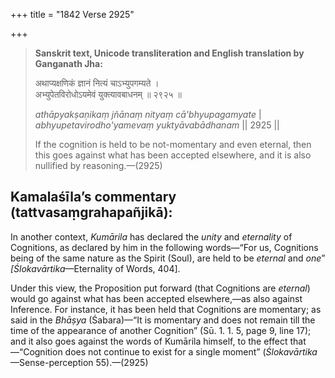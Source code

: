 +++
title = "1842 Verse 2925"

+++
> **Sanskrit text, Unicode transliteration and English translation by Ganganath Jha:** 
>
> अथाप्यक्षणिकं ज्ञानं नित्यं चाऽभ्युपगम्यते ।  
> अभ्युपेतविरोधोऽयमेवं युक्त्यावबाधनम् ॥ २९२५ ॥ 
>
> *athāpyakṣaṇikaṃ jñānaṃ nityaṃ cā'bhyupagamyate* \|  
> *abhyupetavirodho'yamevaṃ yuktyāvabādhanam* \|\| 2925 \|\| 
>
> If the cognition is held to be not-momentary and even eternal, then this goes against what has been accepted elsewhere, and it is also nullified by reasoning.—(2925)



## Kamalaśīla’s commentary (tattvasaṃgrahapañjikā):

In another context, *Kumārila* has declared the *unity* and *eternality* of Cognitions, as declared by him in the following words—“For us, Cognitions being of the same nature as the Spirit (Soul), are held to be *eternal* and *one*” *[Ślokavārtika*—Eternality of Words, 404].

Under this view, the Proposition put forward (that Cognitions are *eternal*) would go against what has been accepted elsewhere,—as also against Inference. For instance, it has been held that Cognitions are momentary; as said in the *Bhāṣya* (Śabara)—“It is momentary and does not remain till the time of the appearance of another Cognition” (Sū. 1. 1. 5, page 9, line 17); and it also goes against the words of Kumārila himself, to the effect that—“Cognition does not continue to exist for a single moment” (*Ślokavārtika*—Sense-perception 55).—(2925)



